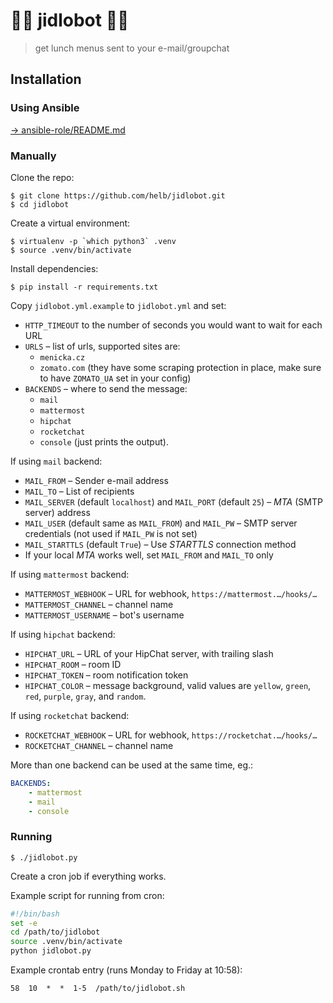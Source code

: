 # 🍔🥓 jidlobot 🍕🍄

> get lunch menus sent to your e-mail/groupchat

## Installation

### Using Ansible

[→ ansible-role/README.md](ansible-role/README.md)

### Manually

Clone the repo:

```
$ git clone https://github.com/helb/jidlobot.git
$ cd jidlobot
```

Create a virtual environment:

```
$ virtualenv -p `which python3` .venv
$ source .venv/bin/activate
```

Install dependencies:

```
$ pip install -r requirements.txt
```

Copy `jidlobot.yml.example` to `jidlobot.yml` and set:

-   `HTTP_TIMEOUT` to the number of seconds you would want to wait for each URL
-   `URLS` – list of urls, supported sites are:
    - `menicka.cz`
    - `zomato.com` (they have some scraping protection in place, make sure to have `ZOMATO_UA` set in your config)
-   `BACKENDS` – where to send the message:
    -   `mail`
    -   `mattermost`
    -   `hipchat`
    -   `rocketchat`
    -   `console` (just prints the output).

If using `mail` backend:

-   `MAIL_FROM` – Sender e-mail address
-   `MAIL_TO` – List of recipients
-   `MAIL_SERVER` (default `localhost`) and `MAIL_PORT` (default `25`) – *MTA* (SMTP server) address
-   `MAIL_USER` (default same as `MAIL_FROM`) and `MAIL_PW` – SMTP server credentials (not used if `MAIL_PW` is not set)
-   `MAIL_STARTTLS` (default `True`) – Use *STARTTLS* connection method
-   If your local *MTA* works well, set `MAIL_FROM` and `MAIL_TO` only

If using `mattermost` backend:

-   `MATTERMOST_WEBHOOK` – URL for webhook, `https://mattermost.…/hooks/…`
-   `MATTERMOST_CHANNEL` – channel name
-   `MATTERMOST_USERNAME` – bot's username

If using `hipchat` backend:

-   `HIPCHAT_URL` – URL of your HipChat server, with trailing slash
-   `HIPCHAT_ROOM` – room ID
-   `HIPCHAT_TOKEN` – room notification token
-   `HIPCHAT_COLOR` – message background, valid values are  `yellow`, `green`, `red`, `purple`, `gray`, and `random`.

If using `rocketchat` backend:

-   `ROCKETCHAT_WEBHOOK` – URL for webhook, `https://rocketchat.…/hooks/…`
-   `ROCKETCHAT_CHANNEL` – channel name

More than one backend can be used at the same time, eg.:

```yaml
BACKENDS:
    - mattermost
    - mail
    - console
```

### Running

```
$ ./jidlobot.py
```

Create a cron job if everything works.

Example script for running from cron:

```bash
#!/bin/bash
set -e
cd /path/to/jidlobot
source .venv/bin/activate
python jidlobot.py
```

Example crontab entry (runs Monday to Friday at 10:58):

```
58  10  *  *  1-5  /path/to/jidlobot.sh
```

